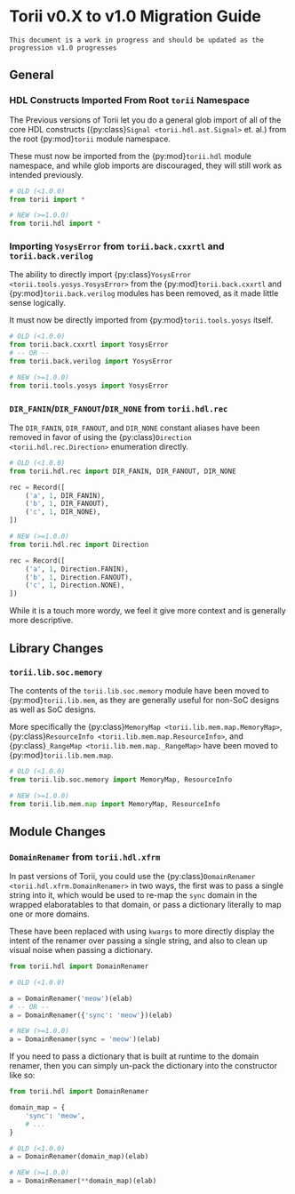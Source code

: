# Torii v0.X to v1.0 Migration Guide

```{todo}
This document is a work in progress and should be updated as the progression v1.0 progresses
```

## General

### HDL Constructs Imported From Root `torii` Namespace

The Previous versions of Torii let you do a general glob import of all of the core HDL constructs ({py:class}`Signal <torii.hdl.ast.Signal>` et. al.) from the root {py:mod}`torii` module namespace.

These must now be imported from the {py:mod}`torii.hdl` module namespace, and while glob imports are discouraged, they will still work as intended previously.

```python
# OLD (<1.0.0)
from torii import *

# NEW (>=1.0.0)
from torii.hdl import *
```

### Importing `YosysError` from `torii.back.cxxrtl` and `torii.back.verilog`

The ability to directly import {py:class}`YosysError <torii.tools.yosys.YosysError>` from the {py:mod}`torii.back.cxxrtl` and {py:mod}`torii.back.verilog` modules has been removed, as it made little sense logically.

It must now be directly imported from {py:mod}`torii.tools.yosys` itself.

```python
# OLD (<1.0.0)
from torii.back.cxxrtl import YosysError
# -- OR --
from torii.back.verilog import YosysError

# NEW (>=1.0.0)
from torii.tools.yosys import YosysError
```

### `DIR_FANIN`/`DIR_FANOUT`/`DIR_NONE` from `torii.hdl.rec`

The `DIR_FANIN`, `DIR_FANOUT`, and `DIR_NONE` constant aliases have been removed in favor of using the {py:class}`Direction <torii.hdl.rec.Direction>` enumeration directly.

```python
# OLD (<1.0.0)
from torii.hdl.rec import DIR_FANIN, DIR_FANOUT, DIR_NONE

rec = Record([
	('a', 1, DIR_FANIN),
	('b', 1, DIR_FANOUT),
	('c', 1, DIR_NONE),
])

# NEW (>=1.0.0)
from torii.hdl.rec import Direction

rec = Record([
	('a', 1, Direction.FANIN),
	('b', 1, Direction.FANOUT),
	('c', 1, Direction.NONE),
])
```

While it is a touch more wordy, we feel it give more context and is generally more descriptive.

## Library Changes

### `torii.lib.soc.memory`

The contents of the `torii.lib.soc.memory` module have been moved to {py:mod}`torii.lib.mem`, as they are generally useful for non-SoC designs as well as SoC designs.

More specifically the {py:class}`MemoryMap <torii.lib.mem.map.MemoryMap>`, {py:class}`ResourceInfo <torii.lib.mem.map.ResourceInfo>`, and {py:class}`_RangeMap <torii.lib.mem.map._RangeMap>` have been moved to {py:mod}`torii.lib.mem.map`.

```python
# OLD (<1.0.0)
from torii.lib.soc.memory import MemoryMap, ResourceInfo

# NEW (>=1.0.0)
from torii.lib.mem.map import MemoryMap, ResourceInfo
```

## Module Changes

### `DomainRenamer` from `torii.hdl.xfrm`

In past versions of Torii, you could use the {py:class}`DomainRenamer <torii.hdl.xfrm.DomainRenamer>` in two ways, the first was to pass a single string into it, which would be used to re-map the `sync` domain in the wrapped elaboratables to that domain, or pass a dictionary literally to map one or more domains.

These have been replaced with using `kwargs` to more directly display the intent of the renamer over passing a single string, and also to clean up visual noise when passing a dictionary.

```python
from torii.hdl import DomainRenamer

# OLD (<1.0.0)

a = DomainRenamer('meow')(elab)
# -- OR --
a = DomainRenamer({'sync': 'meow'})(elab)

# NEW (>=1.0.0)
a = DomainRenamer(sync = 'meow')(elab)
```

If you need to pass a dictionary that is built at runtime to the domain renamer, then you can simply un-pack the dictionary into the constructor like so:

```python
from torii.hdl import DomainRenamer

domain_map = {
	'sync': 'meow',
	# ...
}

# OLD (<1.0.0)
a = DomainRenamer(domain_map)(elab)

# NEW (>=1.0.0)
a = DomainRenamer(**domain_map)(elab)
```
